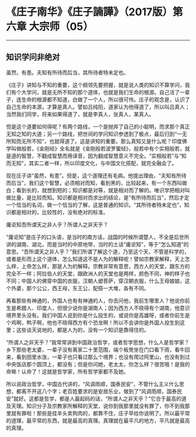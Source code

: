 # 《庄子南华》《庄子諵譁》（2017版）第六章 大宗师（05）

------

## 知识学问非绝对

虽然，有患。夫知有所待而后当，其所待者特未定也。

《庄子》讲知与不知的重要，这个纲领先要把握，就是说人类的知识不算学问，我们有个大学问，就是无所不知的那个道体，也就是我们生命的根源。自己活了一辈子，连生命的根源都不知道，白做了一个人，所以很可怜。庄子的观念是，认识了自己生命的本源，才算是真人。譬如吕纯阳，道家认为他得道了，所以叫吕真人；当然我们同学，将来如果得道了，就是李真人，张真人，某真人。

但是这个道要如何得呢？有两个路线，一个是抛弃了自己的小聪明，而求那个真正无知之知的大道；另一个路线，把世间的学问知识参透到了极点，最后归到“一无所知而无所不知”，也就得道了。这是讲知的重要。那么真知又是什么呢？印度佛学叫做般若，《金刚经》全名就是《金刚般若波罗蜜经》，般若中有个实相般若，就是道的智慧，不翻成智慧而用译音，因为翻成智慧意义不完全。“实相般若”与“知而无知”，其实二者一样，所以印度文化，与中国文化搭配，就完全融会了。

现在庄子讲“虽然，有患”。但是，这个道理还有毛病。他提出理由，“夫知有所待而后当”，我们这个智慧，必须相对而知，看到黑的，比较起来，有一个东西叫做白；看到长的，就想到短的；知识都是对等，就是相对而了解的。唯识学把相对叫做比量，是比较而知。知识都是相对而求出的结论，是“有所待而后当”，然后才定一个恰当的名词，做一个恰当的了解，这是普通的知识。“其所待者特未定也”，知识都是相对的，比较性的，没有绝对的标准。

庸讵知吾所谓天之非人乎？所谓人之非天乎？

“庸讵知”是庄子的口头语，是当时的南方话，战国的时候所谓楚人，不全是后世所讲的湖南、湖北，而是当时的中原地带，当时的土话“庸讵知”，等于“怎么知道”的意思。“吾所谓天之非人乎？”我们所谓了解这个道，乃至这个天，不管是科学的，或者是形而上这个道体，怎么知道这不是人为的解释呢！譬如宗教家解释，天上怎么样，上帝怎么样，那是人为的解释。宗教非常有意思，西方人的天堂，跟东方的完全不一样；阿拉伯人的天堂，跟欧洲人的天堂也是两样，颜色不同，神的样子也不同；中国人的佛穿中国的衣服，汉朝人塑菩萨，穿汉朝衣服，什么王母娘娘，这个外婆，那个公公，西王母，东王公，配搭一大堆，各有不同。

再看那些有神通的，外国人也有有神通的人，你去问他，我前生哪里人？他说你前生是希腊人、印度人，但很少说你是湖南人；因为西方人不晓得有个湖南，他意识境界里头没有。我们中国人说到你是什么投生的，或说你是高雄呀，或者你前生是个鸡啊，鸭子啊，他也不晓得西方有个恐龙啊！所以不会讲你是外国人投生到这里；这些谈天说地的，都是人为的，没有一个知识是靠得住的。

“所谓人之非天乎？”我常常讲到中国政治哲学，或者哲学思想，什么人是哲学家？乡下那些老太婆，一辈子没有离家二十里范围，端个板凳坐在门口看下雨，看牛回来，看到田里水涨，一辈子也只看过那么个境界；也没有爬过阿里山，也没有到过中央饭店那个圆顶上，都没有；但是你问她，老太太，你怎么样？很苦哦！是我的命嘛！认命了！这就是哲学家，所有哲学家都不及她。

所以说政治哲学，中国古代讲的，“风调雨顺，国泰民安”，不管什么主义什么思想，都离不开这八个字；老百姓要求的是安居乐业，做到了“风调雨顺，国泰民安”就好。这都是哲学，都是人最起码的话，“所谓人之非天乎？”它合于最高的道及天理。知识分子及宗教家所解释的天堂，说你到我那里就没有罪了，你不到我那里就有罪啦！那些是挂羊头卖狗肉的，都靠不住，庄子早给你说明了。所以最平常的道理，最平常的东西，就是最高的真理。真理就在最平凡的地方，平凡就是最高的真理。